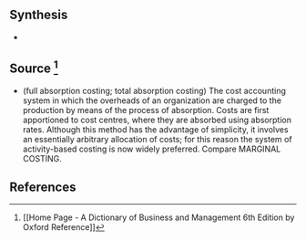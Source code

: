 ## Synthesis
- 
## Source [^1]
- (full absorption costing; total absorption costing) The cost accounting system in which the overheads of an organization are charged to the production by means of the process of absorption. Costs are first apportioned to cost centres, where they are absorbed using absorption rates. Although this method has the advantage of simplicity, it involves an essentially arbitrary allocation of costs; for this reason the system of activity-based costing is now widely preferred. Compare MARGINAL COSTING.
## References

[^1]: [[Home Page - A Dictionary of Business and Management 6th Edition by Oxford Reference]]